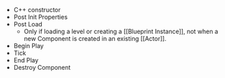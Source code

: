 - C++ constructor
- Post Init Properties
- Post Load
	- Only if loading a level or creating a [[Blueprint Instance]], not when a new Component is created in an existing [[Actor]].
- Begin Play
- Tick
- End Play
- Destroy Component
